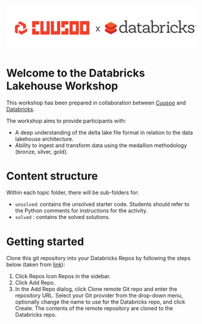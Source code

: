 ![cuusoo-databricks-logo](images/cuusoo-databricks-logo.png)

# Welcome to the Databricks Lakehouse Workshop

This workshop has been prepared in collaboration between [Cuusoo](https://www.cuusoo.com.au/) and [Databricks](https://databricks.com/). 

The workshop aims to provide participants with:

- A deep understanding of the delta lake file format in relation to the data lakehouse architecture.  
- Ability to ingest and transform data using the medallion methodology (bronze, silver, gold).

# Content structure

Within each topic folder, there will be sub-folders for:

- `unsolved`: contains the unsolved starter code. Students should refer to the Python comments for instructions for the activity.
- `solved` : contains the solved solutions. 

# Getting started 

Clone this git repository into your Databricks Repos by following the steps below (taken from [link](https://docs.databricks.com/repos.html#clone-a-remote-git-repository)):

1. Click Repos Icon Repos in the sidebar.
2. Click Add Repo.
3. In the Add Repo dialog, click Clone remote Git repo and enter the repository URL. Select your Git provider from the drop-down menu, optionally change the name to use for the Databricks repo, and click Create. The contents of the remote repository are cloned to the Databricks repo.
